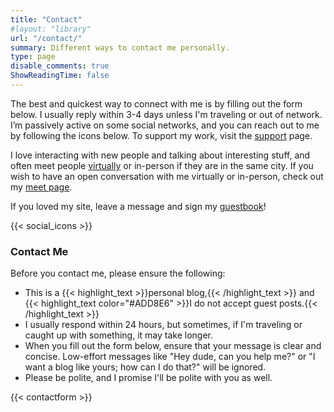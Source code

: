 ```yaml
---
title: "Contact"
#layout: "library"
url: "/contact/"
summary: Different ways to contact me personally.
type: page
disable_comments: true
ShowReadingTime: false
---
```


The best and quickest way to connect with me is by filling out the form below. I usually reply within 3-4 days unless I'm traveling or out of network. I’m passively active on some social networks, and you can reach out to me by following the icons below. To support my work, visit the [support](/support) page.


I love interacting with new people and talking about interesting stuff, and often meet people [virtually](/unoffice-hours) or in-person if they are in the same city. If you wish to have an open conversation with me virtually or in-person, check out my [meet page](/meet).

If you loved my site, leave a message and sign my [guestbook](/guestbook)!

{{< social_icons >}}


### Contact Me

Before you contact me, please ensure the following:

- This is a {{< highlight_text >}}personal blog,{{< /highlight_text >}} and {{< highlight_text color="#ADD8E6" >}}I do not accept guest posts.{{< /highlight_text >}}
- I usually respond within 24 hours, but sometimes, if I'm traveling or caught up with something, it may take longer.
- When you fill out the form below, ensure that your message is clear and concise. Low-effort messages like "Hey dude, can you help me?" or "I want a blog like yours; how can I do that?" will be ignored.
- Please be polite, and I promise I'll be polite with you as well.






{{< contactform >}}
